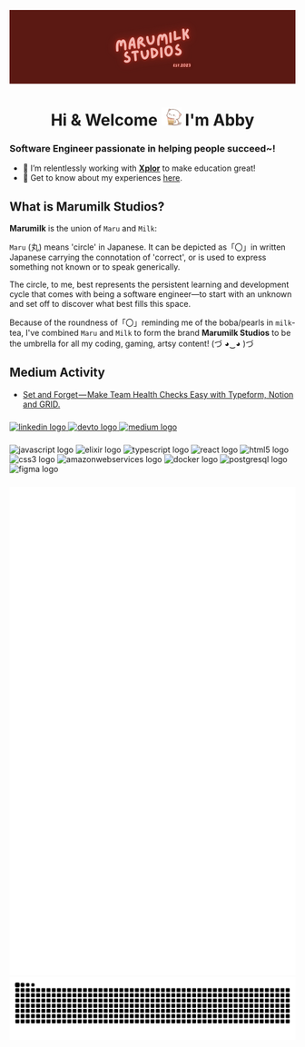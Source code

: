 ![Header](https://raw.githubusercontent.com/marumilk/marumilk/main/images/marumilk-studios-banner-dark-neon.png "Header")

<div align="center">
<h1>Hi & Welcome <img src="https://raw.githubusercontent.com/marumilk/marumilk/main/images/peach-cat-animated.gif" heigth="35" width="35" alt="boba-cat-gif" /> I'm Abby</h1>
</div>

###

### Software Engineer passionate in helping people succeed~!

- 🔭 I’m relentlessly working with **[Xplor](https://www.ourxplor.com/)** to make education great!
- 📄 Get to know about my experiences [here](http://bit.ly/3T4tA7L).
  
## What is Marumilk Studios?
**Marumilk** is the union of `Maru` and `Milk`:

`Maru` (丸) means 'circle' in Japanese. It can be depicted as「〇」in written Japanese carrying the connotation of 'correct', or is used to express something not known or to speak generically.

The circle, to me, best represents the persistent learning and development cycle that comes with being a software engineer—to start with an unknown and set off to discover what best fills this space.

Because of the roundness of「〇」reminding me of the boba/pearls in `milk`-tea, I've combined `Maru` and `Milk` to form the brand **Marumilk Studios** to be the umbrella for all my coding, gaming, artsy content! (づ ◕‿◕ )づ

## Medium Activity

<!-- MEDIUM:START -->
- [Set and Forget — Make Team Health Checks Easy with Typeform, Notion and GRID.](https://abbydurbridge.medium.com/set-and-forget-make-team-health-checks-easy-with-typeform-notion-and-grid-d7569c39bef5?source=rss-da1ec26f2762------2)
<!-- MEDIUM:END -->

###

<div align="left">
  <a href="https://www.linkedin.com/in/abbydurbridge/" target="_blank">
    <img src="https://img.shields.io/static/v1?message=LinkedIn&logo=linkedin&label=&color=0077B5&logoColor=white&labelColor=&style=for-the-badge" height="35" alt="linkedin logo"  />
  </a>
  <a href="https://dev.to/marumilk" target="_blank">
    <img src="https://img.shields.io/static/v1?message=dev.to&logo=dev.to&label=&color=0A0A0A&logoColor=white&labelColor=&style=for-the-badge" height="35" alt="devto logo"  />
  </a>
  <a href="https://medium.com/@abbydurbridge" target="_blank">
    <img src="https://img.shields.io/static/v1?message=Medium&logo=medium&label=&color=12100E&logoColor=white&labelColor=&style=for-the-badge" height="35" alt="medium logo"  />
  </a>
</div>

###

<div align="left">
  <img src="https://cdn.jsdelivr.net/gh/devicons/devicon/icons/javascript/javascript-original.svg" height="30" width="42" alt="javascript logo"  />
  <img src="https://cdn.jsdelivr.net/gh/devicons/devicon/icons/elixir/elixir-original.svg" height="30" width="42" alt="elixir logo"  />
  <img src="https://cdn.jsdelivr.net/gh/devicons/devicon/icons/typescript/typescript-plain.svg" height="30" width="42" alt="typescript logo"  />
  <img src="https://cdn.jsdelivr.net/gh/devicons/devicon/icons/react/react-original.svg" height="30" width="42" alt="react logo"  />
  <img src="https://cdn.jsdelivr.net/gh/devicons/devicon/icons/html5/html5-original.svg" height="30" width="42" alt="html5 logo"  />
  <img src="https://cdn.jsdelivr.net/gh/devicons/devicon/icons/css3/css3-original.svg" height="30" width="42" alt="css3 logo"  />
  <img src="https://cdn.jsdelivr.net/gh/devicons/devicon/icons/amazonwebservices/amazonwebservices-original.svg" height="30" width="42" alt="amazonwebservices logo"  />
  <img src="https://cdn.jsdelivr.net/gh/devicons/devicon/icons/docker/docker-original.svg" height="30" width="42" alt="docker logo"  />
  <img src="https://cdn.jsdelivr.net/gh/devicons/devicon/icons/postgresql/postgresql-original.svg" height="30" width="42" alt="postgresql logo"  />
  <img src="https://cdn.jsdelivr.net/gh/devicons/devicon/icons/figma/figma-original.svg" height="30" width="42" alt="figma logo"  />
</div>

###

<div align="center">
<img src="https://github.com/marumilk/marumilk/blob/main/github-metrics.svg" />
<img src="https://github.com/marumilk/marumilk/blob/output/github-contribution-grid-snake-dark.svg" />
</div>
